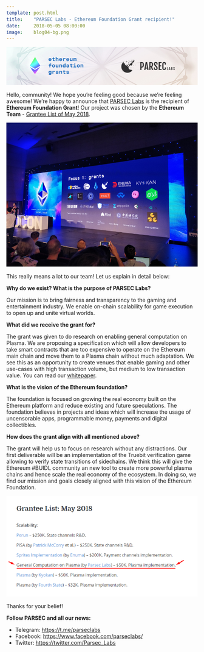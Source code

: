 ```yaml
---
template: post.html
title:    "PARSEC Labs - Ethereum Foundation Grant recipient!"
date:     2018-05-05 08:00:00
image:    blog04-bg.png
---
```


<img src="/img/blog/blog04-banner.png">

Hello, community! We hope you’re feeling good because we’re feeling awesome! We’re happy to announce that <a href="https://www.parseclabs.org/">PARSEC Labs</a> is the recipient of <b>Ethereum Foundation Grant</b>! Our project was chosen by the <b>Ethereum Team</b> - <a href="https://blog.ethereum.org/2018/05/02/announcing-may-2018-cohort-ef-grants/">Grantee List of May 2018</a>.

<img src="/img/blog/blog04-01.png">

This really means a lot to our team! Let us explain in detail below: 

<b>Why do we exist? What is the purpose of PARSEC Labs?</b>

Our mission is to bring fairness and transparency to the gaming and entertainment industry. We enable on-chain scalability for game execution to open up and unite virtual worlds. 

<b>What did we receive the grant for?</b>

The grant was given to do research on enabling general computation on Plasma. We are proposing a specification which will allow developers to take smart contracts that are too expensive to operate on the Ethereum main chain and move them to a Plasma chain without much adaptation. We see this as an opportunity to create venues that enable gaming and other use-cases with high transaction volume, but medium to low transaction value. You can read our <a href="https://parseclabs.org/files/plasma-computation.pdf">whitepaper</a>.

<b>What is the vision of the Ethereum foundation?</b>

The foundation is focused on growing the real economy built on the Ethereum platform and reduce existing and future speculations. The foundation believes in projects and ideas which will increase the usage of uncensorable apps, programmable money, payments and digital collectibles.


<b>How does the grant align with all mentioned above?</b>

The grant will help us to focus on research without any distractions. Our first deliverable will be an implementation of the Truebit verification game allowing to verify state transitions of sidechains. We think this will give the Ethereum #BUIDL community an new tool to create more powerful plasma chains and hence scale the real economy of the ecosystem. In doing so, we find our mission and goals closely aligned with this vision of the Ethereum Foundation.

<img src="/img/blog/blog04-02.png">

Thanks for your belief!

<b>Follow PARSEC and all our news:</b>

- Telegram: https://t.me/parseclabs
- Facebook: https://www.facebook.com/parsecIabs/
- Twitter: https://twitter.com/Parsec_Labs